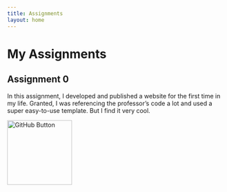 ```yaml
---
title: Assignments
layout: home
---
```


# My Assignments

## Assignment 0

In this assignment, I developed and published a website for the first time in my life. Granted, I was referencing the professor’s code a lot and used a super easy-to-use template. But I find it very cool.

[<img src="https://raw.githubusercontent.com/fdivitto/FabGL/master/images/github.png" alt="GitHub Button" width="150px">](https://github.com/kobajgenti/kobajgenti.github.io)